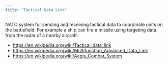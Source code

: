```yaml
---
title: "Tactical Data Link"
---
```


NATO system for sending and receiving tactical data to coordinate units on the battlefield. For example a ship can fire a missile using targeting data from the radar of a nearby aircraft.

 - https://en.wikipedia.org/wiki/Tactical_data_link
 - https://en.wikipedia.org/wiki/Multifunction_Advanced_Data_Link
 - https://en.wikipedia.org/wiki/Aegis_Combat_System
